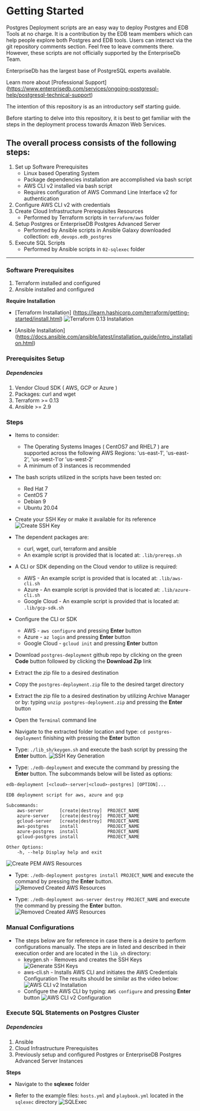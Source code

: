 # Getting Started
Postgres Deployment scripts are an easy way to deploy Postgres and EDB Tools at no charge. It is a contribution by the EDB team members which can help people explore both Postgres and EDB tools. Users can interact via the git repository comments section. Feel free to leave comments there. However, these scripts are not officially supported by the EnterpriseDb Team.

EnterpriseDb has the largest base of PostgreSQL experts available.

Learn more about [Professional Support] (https://www.enterprisedb.com/services/ongoing-postgresql-help/postgresql-technical-support)

The intention of this repository is as an introductory self starting guide.

Before starting to delve into this repository, it is best to get familiar with the steps in the deployment process towards Amazon Web Services.

## The overall process consists of the following steps:

1. Set up Software Prerequisites
   * Linux based Operating System
   * Package dependencies installation are accomplished via bash script
   * AWS CLI v2 installed via bash script
   * Requires configuration of AWS Command Line Interface v2 for authentication
2. Configure AWS CLI v2 with credentials
3. Create Cloud Infrastructure Prerequisites Resources
   * Performed by Terraform scripts in ```terraform/aws``` folder
4. Setup Postgres or EnterpriseDB Postgres Advanced Server
   * Performed by Ansible scripts in Ansible Galaxy downloaded collection: ```edb_devops.edb_postgres```
5. Execute SQL Scripts
   * Performed by Ansible scripts in ```02-sqlexec``` folder

----
### Software Prerequisites
1. Terraform installed and configured
2. Ansible installed and configured

**Require Installation**

* [Terraform Installation]  (https://learn.hashicorp.com/terraform/getting-started/install.html)
  ![Terraform 0.13 Installation](../../demos/Terraform_0.13_Installation.gif)

* [Ansible Installation] (https://docs.ansible.com/ansible/latest/installation_guide/intro_installation.html)

### Prerequisites Setup
##### Dependencies
1. Vendor Cloud SDK ( AWS, GCP or Azure )
2. Packages: curl and wget
1. Terraform >= 0.13
2. Ansible >= 2.9

### Steps

* Items to consider:
  * The Operating Systems Images ( CentOS7 and RHEL7 ) are supported across the following AWS Regions: 'us-east-1', 'us-east-2', 'us-west-1'or 'us-west-2'
  * A minimum of 3 instances is recommended

* The bash scripts utilized in the scripts have been tested on:
  * Red Hat 7
  * CentOS 7
  * Debian 9
  * Ubuntu 20.04

* Create your SSH Key or make it available for its reference
  ![Create SSH Key](../../demos/KeyGen.gif)

* The dependent packages are:
  * curl, wget, curl, terraform and ansible
  * An example script is provided that is located at: ```.lib/prereqs.sh```

* A CLI or SDK depending on the Cloud vendor to utilize is required: 
  * AWS - An example script is provided that is located at: ```.lib/aws-cli.sh```
  * Azure - An example script is provided that is located at: ```.lib/azure-cli.sh```
  * Google Cloud - An example script is provided that is located at: ```.lib/gcp-sdk.sh```

* Configure the CLI or SDK
  * AWS - ```aws configure``` and pressing **Enter** button
  * Azure - ```az login``` and pressing **Enter** button
  * Google Cloud - ```gcloud init``` and pressing **Enter** button
  
* Download ```postgres-deployment``` github repo by clicking on the green **Code** button followed by clicking the **Download Zip** link

* Extract the zip file to a desired destination

* Copy the ```postgres-deployment.zip``` file to the desired target directory
  
* Extract the zip file to a desired destination by utilizing Archive Manager or by: typing ```unzip postgres-deployment.zip``` and pressing the **Enter** button
 
* Open the ```Terminal``` command line

* Navigate to the extracted folder location and type: ```cd postgres-deployment``` finishing with pressing the **Enter** button

* Type: ```./lib_sh/keygen.sh``` and execute the bash script by pressing the **Enter** button.
  ![SSH Key Generation](../../demos/AWS_SSHKey_Generation.gif)

* Type: ```./edb-deployment``` and execute the command by pressing the **Enter** button. The subcommands below will be listed as options:

```
edb-deployment [<cloud>-server|<cloud>-postgres] [OPTION]...

EDB deployment script for aws, azure and gcp

Subcommands:
    aws-server      [create|destroy]  PROJECT_NAME
    azure-server    [create|destroy]  PROJECT_NAME
    gcloud-server   [create|destroy]  PROJECT_NAME
    aws-postgres    install           PROJECT_NAME
    azure-postgres  install           PROJECT_NAME
    gcloud-postgres install           PROJECT_NAME

Other Options:
    -h, --help Display help and exit
```

  ![Create PEM AWS Resources](../../demos/AWS_Create_demo.gif)

* Type: ```./edb-deployment postgres install PROJECT_NAME``` and execute the command by pressing the **Enter** button.
  ![Removed Created AWS Resources](../../demos/AWS_PEM_Install.gif)

* Type: ```./edb-deployment aws-server destroy PROJECT_NAME``` and execute the command by pressing the **Enter** button.
  ![Removed Created AWS Resources](../../demos/AWS_PEM_destroy.gif)

### Manual Configurations
* The steps below are for reference in case there is a desire to perform configurations manually. The steps are in listed and described in their execution order and are located in the ```lib_sh``` directory:
  * keygen.sh - Removes and creates the SSH Keys
  ![Generate SSH Keys](../../demos/AWS_SSHKey_Generation.gif)
  * aws-cli.sh - Installs AWS CLI and initiates the AWS Credentials Configuration
   The results should be similar as the video below:
  ![AWS CLI v2 Installation](../../demos/AWS_CLI_v2_Installation.gif)
  * Configure the AWS CLI by typing: ```AWS configure``` and pressing **Enter** button
  ![AWS CLI v2 Configuration](../../demos/AWS_CLI_v2_Configuration.gif)
  
### Execute SQL Statements on Postgres Cluster
##### Dependencies
1. Ansible
2. Cloud Infrastructure Prerequisites
3. Previously setup and configured Postgres or EnterpriseDB Postgres Advanced Server Instances

**Steps**

* Navigate to the **sqlexec** folder

* Refer to the example files: ```hosts.yml``` and ```playbook.yml``` located in the ```sqlexec``` directory
  ![SQLExec](../../demos/SQLExec.gif)
